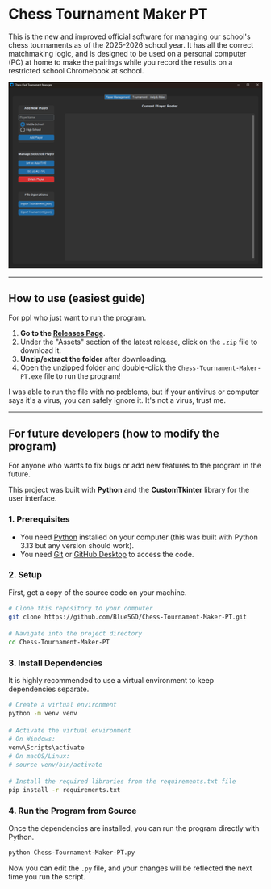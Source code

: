 # Chess Tournament Maker PT

This is the new and improved official software for managing our school's chess tournaments as of the 2025-2026 school year. It has all the correct matchmaking logic, and is designed to be used on a personal computer (PC) at home to make the pairings while you record the results on a restricted school Chromebook at school.

![Screenshot of the main application window](/screenshots/program.png)

---

## How to use (easiest guide)

For ppl who just want to run the program.

1.  **Go to the [Releases Page](https://github.com/Blue5GD/Chess-Tournament-Maker-PT/releases/tag/latest)**.
2.  Under the "Assets" section of the latest release, click on the `.zip` file to download it.
3.  **Unzip/extract the folder** after downloading.
4.  Open the unzipped folder and double-click the `Chess-Tournament-Maker-PT.exe` file to run the program!

I was able to run the file with no problems, but if your antivirus or computer says it's a virus, you can safely ignore it. It's not a virus, trust me.

---

## For future developers (how to modify the program)

For anyone who wants to fix bugs or add new features to the program in the future.

This project was built with **Python** and the **CustomTkinter** library for the user interface.

### 1. Prerequisites
*   You need [Python](https://www.python.org/downloads/) installed on your computer (this was built with Python 3.13 but any version should work).
*   You need [Git](https://git-scm.com/downloads/) or [GitHub Desktop](https://desktop.github.com/) to access the code.

### 2. Setup
First, get a copy of the source code on your machine.

```bash
# Clone this repository to your computer
git clone https://github.com/Blue5GD/Chess-Tournament-Maker-PT.git

# Navigate into the project directory
cd Chess-Tournament-Maker-PT
```

### 3. Install Dependencies
It is highly recommended to use a virtual environment to keep dependencies separate.

```bash
# Create a virtual environment
python -m venv venv

# Activate the virtual environment
# On Windows:
venv\Scripts\activate
# On macOS/Linux:
# source venv/bin/activate

# Install the required libraries from the requirements.txt file
pip install -r requirements.txt
```

### 4. Run the Program from Source
Once the dependencies are installed, you can run the program directly with Python.

```bash
python Chess-Tournament-Maker-PT.py
```

Now you can edit the `.py` file, and your changes will be reflected the next time you run the script.
